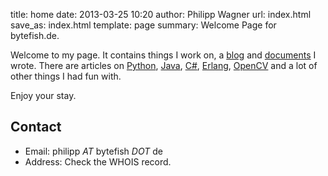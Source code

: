 title: home
date: 2013-03-25 10:20
author: Philipp Wagner
url: index.html
save_as: index.html
template: page
summary: Welcome Page for bytefish.de.

Welcome to my page. It contains things I work on, a [blog](blog.html) and [documents](documents.html) I wrote. There are articles on [Python](/tag/python.html), [Java](/tag/java.html), 
[C#](/tag/csharp.html), [Erlang](/tag/erlang.html), [OpenCV](/tag/opencv.html) and a lot of other things I had fun with.

Enjoy your stay.

## Contact ##

* Email: philipp *AT* bytefish *DOT* de
* Address: Check the WHOIS record.
